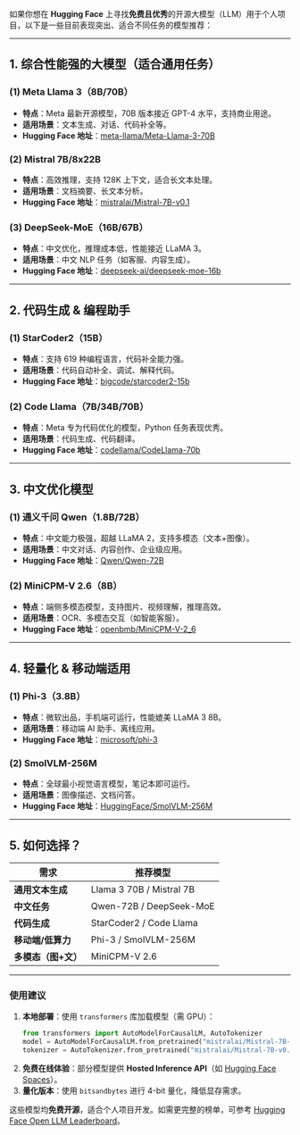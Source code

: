 如果你想在 **Hugging Face** 上寻找**免费且优秀**的开源大模型（LLM）用于个人项目，以下是一些目前表现突出、适合不同任务的模型推荐：

---

## **1. 综合性能强的大模型（适合通用任务）**
### **(1) Meta Llama 3（8B/70B）**
- **特点**：Meta 最新开源模型，70B 版本接近 GPT-4 水平，支持商业用途。
- **适用场景**：文本生成、对话、代码补全等。
- **Hugging Face 地址**：[meta-llama/Meta-Llama-3-70B](https://huggingface.co/meta-llama/Meta-Llama-3-70B) 

### **(2) Mistral 7B/8x22B**
- **特点**：高效推理，支持 128K 上下文，适合长文本处理。
- **适用场景**：文档摘要、长文本分析。
- **Hugging Face 地址**：[mistralai/Mistral-7B-v0.1](https://huggingface.co/mistralai/Mistral-7B-v0.1) 

### **(3) DeepSeek-MoE（16B/67B）**
- **特点**：中文优化，推理成本低，性能接近 LLaMA 3。
- **适用场景**：中文 NLP 任务（如客服、内容生成）。
- **Hugging Face 地址**：[deepseek-ai/deepseek-moe-16b](https://huggingface.co/deepseek-ai/deepseek-moe-16b) 

---

## **2. 代码生成 & 编程助手**
### **(1) StarCoder2（15B）**
- **特点**：支持 619 种编程语言，代码补全能力强。
- **适用场景**：代码自动补全、调试、解释代码。
- **Hugging Face 地址**：[bigcode/starcoder2-15b](https://huggingface.co/bigcode/starcoder2-15b) 

### **(2) Code Llama（7B/34B/70B）**
- **特点**：Meta 专为代码优化的模型，Python 任务表现优秀。
- **适用场景**：代码生成、代码翻译。
- **Hugging Face 地址**：[codellama/CodeLlama-70b](https://huggingface.co/codellama/CodeLlama-70b) 

---

## **3. 中文优化模型**
### **(1) 通义千问 Qwen（1.8B/72B）**
- **特点**：中文能力极强，超越 LLaMA 2，支持多模态（文本+图像）。
- **适用场景**：中文对话、内容创作、企业级应用。
- **Hugging Face 地址**：[Qwen/Qwen-72B](https://huggingface.co/Qwen/Qwen-72B) 

### **(2) MiniCPM-V 2.6（8B）**
- **特点**：端侧多模态模型，支持图片、视频理解，推理高效。
- **适用场景**：OCR、多模态交互（如智能客服）。
- **Hugging Face 地址**：[openbmb/MiniCPM-V-2_6](https://huggingface.co/openbmb/MiniCPM-V-2_6) 

---

## **4. 轻量化 & 移动端适用**
### **(1) Phi-3（3.8B）**
- **特点**：微软出品，手机端可运行，性能媲美 LLaMA 3 8B。
- **适用场景**：移动端 AI 助手、离线应用。
- **Hugging Face 地址**：[microsoft/phi-3](https://huggingface.co/microsoft/phi-3) 

### **(2) SmolVLM-256M**
- **特点**：全球最小视觉语言模型，笔记本即可运行。
- **适用场景**：图像描述、文档问答。
- **Hugging Face 地址**：[HuggingFace/SmolVLM-256M](https://huggingface.co/HuggingFace/SmolVLM-256M) 

---

## **5. 如何选择？**
| **需求** | **推荐模型** |
|----------|--------------|
| **通用文本生成** | Llama 3 70B / Mistral 7B |
| **中文任务** | Qwen-72B / DeepSeek-MoE |
| **代码生成** | StarCoder2 / Code Llama |
| **移动端/低算力** | Phi-3 / SmolVLM-256M |
| **多模态（图+文）** | MiniCPM-V 2.6 |

---

### **使用建议**
1. **本地部署**：使用 `transformers` 库加载模型（需 GPU）：
   ```python
   from transformers import AutoModelForCausalLM, AutoTokenizer
   model = AutoModelForCausalLM.from_pretrained("mistralai/Mistral-7B-v0.1")
   tokenizer = AutoTokenizer.from_pretrained("mistralai/Mistral-7B-v0.1")
   ```
2. **免费在线体验**：部分模型提供 **Hosted Inference API**（如 [Hugging Face Spaces](https://huggingface.co/spaces)）。
3. **量化版本**：使用 `bitsandbytes` 进行 4-bit 量化，降低显存需求。

这些模型均**免费开源**，适合个人项目开发。如需更完整的榜单，可参考 [Hugging Face Open LLM Leaderboard](https://huggingface.co/spaces/HuggingFaceH4/open_llm_leaderboard)。
